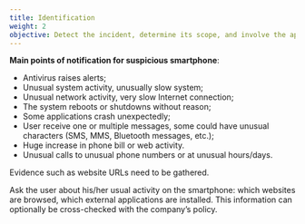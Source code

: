 ```yaml
---
title: Identification
weight: 2
objective: Detect the incident, determine its scope, and involve the appropriate parties.
---
```

**Main points of notification for suspicious smartphone**:

- Antivirus raises alerts;
- Unusual system activity, unusually slow system;
- Unusual network activity, very slow Internet connection;
- The system reboots or shutdowns without reason;
- Some applications crash unexpectedly;
- User receive one or multiple messages, some could have unusual characters (SMS, MMS, Bluetooth messages, etc.);
- Huge increase in phone bill or web activity.
- Unusual calls to unusual phone numbers or at unusual hours/days.

Evidence such as website URLs need to be gathered.

Ask the user about his/her usual activity on the smartphone: which websites are browsed, which external applications are installed. This information can optionally be cross-checked with the company’s policy.
